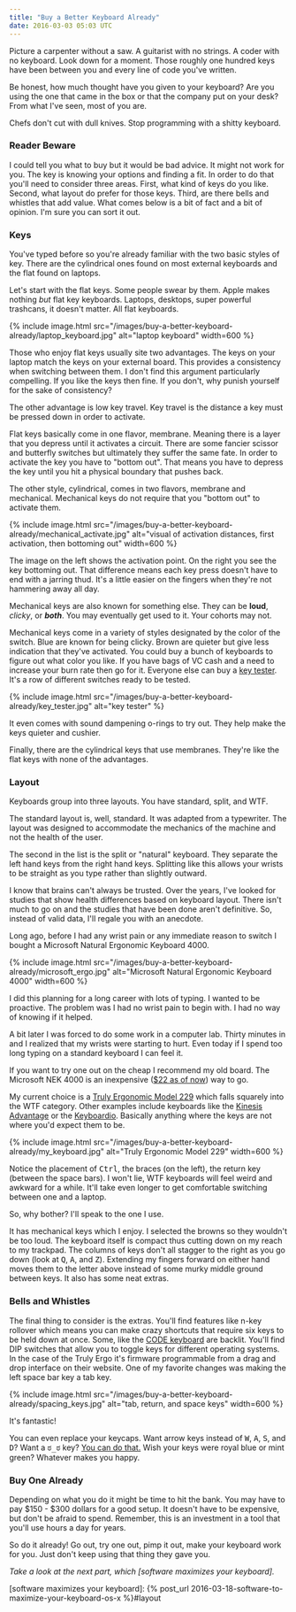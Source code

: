 ```yaml
---
title: "Buy a Better Keyboard Already"
date: 2016-03-03 05:03 UTC
---
```


Picture a carpenter without a saw.
A guitarist with no strings.
A coder with no keyboard.
Look down for a moment.
Those roughly one hundred keys have been between you and every line of code you've written.

Be honest, how much thought have you given to your keyboard?
Are you using the one that came in the box or that the company put on your desk?
From what I've seen, most of you are.

Chefs don't cut with dull knives.
Stop programming with a shitty keyboard.

<!--more-->

### Reader Beware

I could tell you what to buy but it would be bad advice.
It might not work for you.
The key is knowing your options and finding a fit.
In order to do that you'll need to consider three areas.
First, what kind of keys do you like.
Second, what layout do prefer for those keys.
Third, are there bells and whistles that add value.
What comes below is a bit of fact and a bit of opinion.
I'm sure you can sort it out.

### Keys

You've typed before so you're already familiar with the two basic styles of key.
There are the cylindrical ones found on most external keyboards and the flat found on laptops.

Let's start with the flat keys.
Some people swear by them.
Apple makes nothing *but* flat key keyboards.
Laptops, desktops, super powerful trashcans, it doesn't matter.
All flat keyboards.

{% include image.html src="/images/buy-a-better-keyboard-already/laptop_keyboard.jpg" alt="laptop keyboard" width=600 %}

Those who enjoy flat keys usually site two advantages.
The keys on your laptop match the keys on your external board.
This provides a consistency when switching between them.
I don't find this argument particularly compelling.
If you like the keys then fine.
If you don't, why punish yourself for the sake of consistency?

The other advantage is low key travel.
Key travel is the distance a key must be pressed down in order to activate.

Flat keys basically come in one flavor, membrane.
Meaning there is a layer that you depress until it activates a circuit.
There are some fancier scissor and butterfly switches but ultimately they suffer the same fate.
In order to activate the key you have to "bottom out".
That means you have to depress the key until you hit a physical boundary that pushes back.

The other style, cylindrical, comes in two flavors, membrane and mechanical.
Mechanical keys do not require that you "bottom out" to activate them.

{% include image.html src="/images/buy-a-better-keyboard-already/mechanical_activate.jpg" alt="visual of activation distances, first activation, then bottoming out" width=600 %}

The image on the left shows the activation point.
On the right you see the key bottoming out.
That difference means each key press doesn't have to end with a jarring thud.
It's a little easier on the fingers when they're not hammering away all day.

Mechanical keys are also known for something else.
They can be **loud**, *clicky*, or ***both***.
You may eventually get used to it.
Your cohorts may not.

Mechanical keys come in a variety of styles designated by the color of the switch.
Blue are known for being clicky.
Brown are quieter but give less indication that they've activated.
You could buy a bunch of keyboards to figure out what color you like.
If you have bags of VC cash and a need to increase your burn rate then go for it.
Everyone else can buy a [key tester].
It's a row of different switches ready to be tested.

{% include image.html src="/images/buy-a-better-keyboard-already/key_tester.jpg" alt="key tester" %}

It even comes with sound dampening o-rings to try out.
They help make the keys quieter and cushier.

Finally, there are the cylindrical keys that use membranes.
They're like the flat keys with none of the advantages.

### Layout

Keyboards group into three layouts.
You have standard, split, and WTF.

The standard layout is, well, standard.
It was adapted from a typewriter.
The layout was designed to accommodate the mechanics of the machine and not the health of the user.

The second in the list is the split or "natural" keyboard.
They separate the left hand keys from the right hand keys.
Splitting like this allows your wrists to be straight as you type rather than slightly outward.

I know that brains can't always be trusted.
Over the years, I've looked for studies that show health differences based on keyboard layout.
There isn't much to go on and the studies that have been done aren't definitive.
So, instead of valid data, I'll regale you with an anecdote.

Long ago, before I had any wrist pain or any immediate reason to switch I bought a Microsoft Natural Ergonomic Keyboard 4000.

{% include image.html src="/images/buy-a-better-keyboard-already/microsoft_ergo.jpg" alt="Microsoft Natural Ergonomic Keyboard 4000" width=600 %}

I did this planning for a long career with lots of typing.
I wanted to be proactive.
The problem was I had no wrist pain to begin with.
I had no way of knowing if it helped.

A bit later I was forced to do some work in a computer lab.
Thirty minutes in and I realized that my wrists were starting to hurt.
Even today if I spend too long typing on a standard keyboard I can feel it.

If you want to try one out on the cheap I recommend my old board.
The Microsoft NEK 4000 is an inexpensive ([$22 as of now]) way to go.

My current choice is a [Truly Ergonomic Model 229] which falls squarely into the WTF category.
Other examples include keyboards like the [Kinesis Advantage] or the [Keyboardio].
Basically anything where the keys are not where you'd expect them to be.

{% include image.html src="/images/buy-a-better-keyboard-already/my_keyboard.jpg" alt="Truly Ergonomic Model 229" width=600 %}

Notice the placement of <kbd>Ctrl</kbd>, the braces (on the left), the return key (between the space bars).
I won't lie, WTF keyboards will feel weird and awkward for a while.
It'll take even longer to get comfortable switching between one and a laptop.

So, why bother?
I'll speak to the one I use.

It has mechanical keys which I enjoy.
I selected the browns so they wouldn't be too loud.
The keyboard itself is compact thus cutting down on my reach to my trackpad.
The columns of keys don't all stagger to the right as you go down (look at <kbd>Q</kbd>, <kbd>A</kbd>, and <kbd>Z</kbd>).
Extending my fingers forward on either hand moves them to the letter above instead of some murky middle ground between keys.
It also has some neat extras.

### Bells and Whistles

The final thing to consider is the extras.
You'll find features like n-key rollover which means you can make crazy shortcuts that require six keys to be held down at once.
Some, like the [CODE keyboard] are backlit.
You'll find DIP switches that allow you to toggle keys for different operating systems.
In the case of the Truly Ergo it's firmware programmable from a drag and drop interface on their website.
One of my favorite changes was making the left space bar key a tab key.

{% include image.html src="/images/buy-a-better-keyboard-already/spacing_keys.jpg" alt="tab, return, and space keys" width=600 %}

It's fantastic!

You can even replace your keycaps.
Want arrow keys instead of <kbd>W</kbd>, <kbd>A</kbd>, <kbd>S</kbd>, and <kbd>D</kbd>?
Want a <kbd>ಠ_ಠ</kbd> key?
[You can do that.]
Wish your keys were royal blue or mint green?
Whatever makes you happy.

### Buy One Already

Depending on what you do it might be time to hit the bank.
You may have to pay $150 - $300 dollars for a good setup.
It doesn't have to be expensive, but don't be afraid to spend.
Remember, this is an investment in a tool that you'll use hours a day for years.

So do it already!
Go out, try one out, pimp it out, make your keyboard work for you.
Just don't keep using that thing they gave you.

*Take a look at the next part, which [software maximizes your keyboard].*

[key tester]: http://amzn.com/B00AZQKCD4
[Truly Ergonomic Model 229]: https://www.trulyergonomic.com/store/truly-ergonomic-mechanical-keyboard-soft-tactile-kailh-cherry-mx-compatible-brown-keyswitches-229-english
[Kinesis Advantage]: https://www.kinesis-ergo.com/shop/advantage-for-pc-mac/
[Keyboardio]: http://shop.keyboard.io/
[$22 as of now]: http://amzn.com/B000A6PPOK
[Code keyboard]: https://codekeyboards.com/
[You can do that.]: http://www.wasdkeyboards.com/index.php/products/printed-keycap-singles/lod-cherry-mx-keycap.html
[software maximizes your keyboard]: {% post_url 2016-03-18-software-to-maximize-your-keyboard-os-x %}#layout
